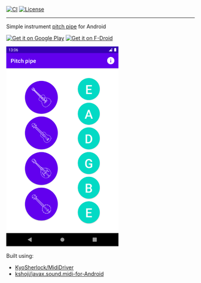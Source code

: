 [![CI](https://github.com/bmaupin/android-pitchpipe/workflows/CI/badge.svg)](https://github.com/bmaupin/android-pitchpipe/actions)
[![License](https://img.shields.io/github/license/bmaupin/android-pitchpipe)](https://github.com/bmaupin/android-pitchpipe/blob/main/LICENSE)

---

Simple instrument [pitch pipe](https://en.m.wikipedia.org/wiki/Pitch_pipe) for Android

<a href='https://play.google.com/store/apps/details?id=io.bmaupin.pitchpipe'><img alt='Get it on Google Play' src='https://play.google.com/intl/en_us/badges/static/images/badges/en_badge_web_generic.png' height="80"/></a> <a href='https://f-droid.org/packages/io.bmaupin.pitchpipe/'><img alt='Get it on F-Droid' src='https://fdroid.gitlab.io/artwork/badge/get-it-on.png' height="80"/></a>

<img alt="screenshot" src="metadata/en-US/images/phoneScreenshots/1.png" width="300"/>

Built using:

- [KyoSherlock/MidiDriver](https://github.com/bmaupin/MidiDriver)
- [kshoji/javax.sound.midi-for-Android](https://github.com/kshoji/javax.sound.midi-for-Android)
